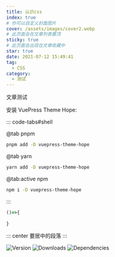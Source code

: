 ```yaml
---
title: 认识css
index: true
# 你可以自定义封面图片
cover: /assets/images/cover2.webp
# 此页面会在文章列表置顶
sticky: true
# 此页面会出现在文章收藏中
star: true
date: 2021-07-12 15:49:41
tag:
  - CSS
category:
  - 测试
---
```


文章测试

安装 VuePress Theme Hope:

::: code-tabs#shell

@tab pnpm

```bash
pnpm add -D vuepress-theme-hope
```

@tab yarn

```bash
yarn add -D vuepress-theme-hope
```

@tab:active npm

```bash
npm i -D vuepress-theme-hope
```

:::

```js
()=>{
    
}

```


::: center
要居中的段落
:::


![Version](https://img.shields.io/npm/v/vuepress-theme-hope.svg?style=flat-square&logo=npm)
![Downloads](https://img.shields.io/npm/dm/vuepress-theme-hope.svg?style=flat-square&logo=npm)
![Dependencies](https://img.shields.io/librariesio/release/npm/vuepress-theme-hope?style=flat-square)







